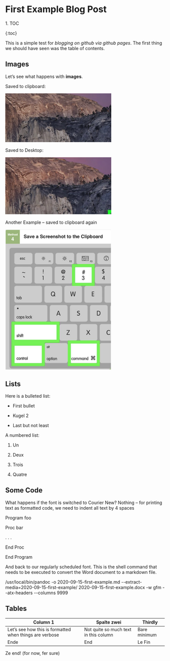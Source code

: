# First Example Blog Post 

1\. TOC

{:toc}

This is a simple test for *blogging on github via github pages*. The first thing we should have seen was the table of contents.

## Images

Let’s see what happens with **images**.

Saved to clipboard:

<img src="/images/2020-09-15-first-example/image1.png" style="width:3.48911in;height:1.60694in" alt="A snow covered mountain Description automatically generated" />

Saved to Desktop:

<img src="/images/2020-09-15-first-example/image2.png" style="width:3.48889in;height:1.87316in" alt="A close up of a rocky mountain Description automatically generated" />

Another Example – saved to clipboard again

<img src="/images/2020-09-15-first-example/image3.png" style="width:3.47977in;height:4.61903in" alt="A close up of a keyboard Description automatically generated" />

## Lists

Here is a bulleted list:

-   First bullet

-   Kugel 2

-   Last but not least

A numbered list:

1.  Un

2.  Deux

3.  Trois

4.  Quatre

## Some Code

What happens if the font is switched to Courier New? Nothing – for printing text as formatted code, we need to indent all text by 4 spaces

Program foo

Proc bar

. . .

End Proc

End Program

And back to our regularly scheduled font. This is the shell command that needs to be executed to convert the Word document to a markdown file.

/usr/local/bin/pandoc -o 2020-09-15-first-example.md --extract-media=2020-09-15-first-example/ 2020-09-15-first-example.docx -w gfm --atx-headers --columns 9999

## Tables

| Column 1                                                | Spalte zwei                           | Thirdly      |
|---------------------------------------------------------|---------------------------------------|--------------|
| Let’s see how this is formatted when things are verbose | Not quite so much text in this column | Bare minimum |
| Ende                                                    | End                                   | Le Fin       |

Ze end! (for now, fer sure)
